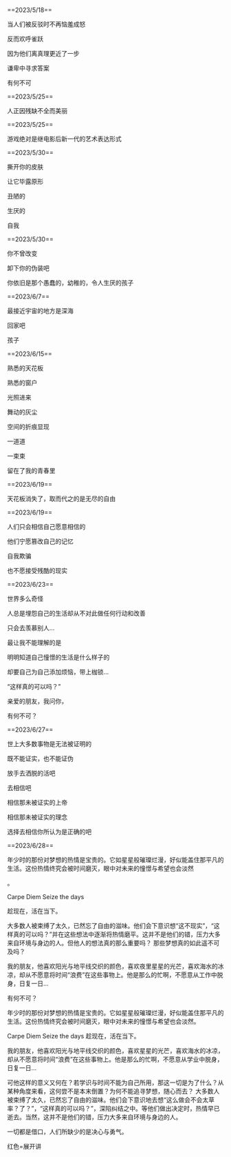 ==2023/5/18==

当人们被反驳时不再恼羞成怒

反而欢呼雀跃

因为他们离真理更近了一步

谦卑中寻求答案

有何不可

  
  

==2023/5/25==

人正因残缺不全而美丽

  
  

==2023/5/25==

游戏绝对是继电影后新一代的艺术表达形式

  
  

==2023/5/30==

撕开你的皮肤

让它毕露原形

丑陋的

生厌的

自我

  
  

==2023/5/30==

你不曾改变

卸下你的伪装吧

你依旧是那个愚蠢的，幼稚的，令人生厌的孩子

  
  

==2023/6/7==

最接近宇宙的地方是深海

回家吧

孩子

  
  

==2023/6/15==

熟悉的天花板

熟悉的窗户

光照进来

舞动的灰尘

空间的折痕显现

  

一道道

一束束

留在了我的青春里

  
  

==2023/6/19==

天花板消失了，取而代之的是无尽的自由

  

==2023/6/19==

人们只会相信自己愿意相信的

他们宁愿篡改自己的记忆

自我欺骗

也不愿接受残酷的现实

  

==2023/6/23==

世界多么奇怪

人总是埋怨自己的生活却从不对此做任何行动和改善

只会去羡慕别人…

最让我不能理解的是

明明知道自己憧憬的生活是什么样子的

却要自己为自己添加烦恼，带上枷锁…

  

“这样真的可以吗？”

亲爱的朋友，我问你，

有何不可？

  
  

==2023/6/27==

世上大多数事物是无法被证明的

既不能证实，也不能证伪

放手去洒脱的活吧

去相信吧

相信那未被证实的上帝

相信那未被证实的理念

选择去相信你所认为是正确的吧

  
  
  
  

==2023/6/28==

年少时的那份对梦想的热情是宝贵的。它如星星般璀璨烂漫，好似能盖住那平凡的生活。这份热情终究会被时间磨灭，眼中对未来的憧憬与希望也会淡然

。

Carpe Diem Seize the days

  

趁现在，活在当下。

大多数人被束缚了太久，已然忘了自由的滋味。他们会下意识想“这不现实”，“这样真的可以吗？”并在这些想法中逐渐将热情磨平。这并不是他们的错，压力大多来自环境与身边的人。但他人的想法真的那么重要吗？ 那些梦想真的如此遥不可及吗？

我的朋友，他喜欢阳光与地平线交织的颜色，喜欢夜里星星的光芒，喜欢海水的冰凉，却从不愿意将时间“浪费”在这些事物上。他是那么的忙啊，不愿意从工作中脱身，日复一日...

有何不可？

  

年少时的那份对梦想的热情是宝贵的。它如星星般璀璨烂漫，好似能盖住那平凡的生活。这份热情终究会被时间磨灭，眼中对未来的憧憬与希望也会淡然。

Carpe Diem Seize the days 趁现在，活在当下。

我的朋友，他喜欢阳光与地平线交织的颜色，喜欢星星的光芒，喜欢海水的冰凉，却从不愿意将时间“浪费”在这些事物上。他是那么的忙啊，不愿意从学业中脱身，日复一日…

可他这样的意义又何在？若学识与时间不能为自己所用，那这一切是为了什么？从某种角度来看，这何尝不是本末倒置？为何不能追寻梦想，随心而去？ 大多数人被束缚了太久，已然忘了自由的滋味。他们会下意识地去想“这么做会不会太草率？了？”，“这样真的可以吗？”，深陷纠结之中。等他们做出决定时，热情早已逝去。当然，这并不是他们的错，压力大多来自环境与身边的人。

一切都是借口，人们所缺少的是决心与勇气。

红色=展开讲